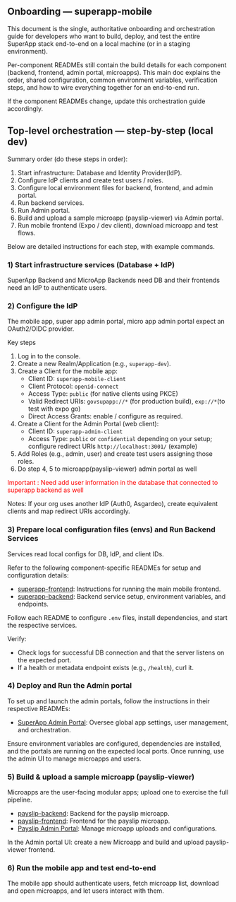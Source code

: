 ## Onboarding — superapp-mobile 

This document is the single, authoritative onboarding and orchestration guide for developers who want to build, deploy, and test the entire SuperApp stack end-to-end on a local machine (or in a staging environment).

Per-component READMEs still contain the build details for each component (backend, frontend, admin portal, microapps). This main doc explains the order, shared configuration, common environment variables, verification steps, and how to wire everything together for an end-to-end run.

If the component READMEs change, update this orchestration guide accordingly.

## Top-level orchestration — step-by-step (local dev)

Summary order (do these steps in order):

1. Start infrastructure: Database and Identity Provider(IdP).
2. Configure IdP clients and create test users / roles.
3. Configure local environment files for backend, frontend, and admin portal.
4. Run backend services.
5. Run Admin portal.
6. Build and upload a sample microapp (payslip-viewer) via Admin portal.
7. Run mobile frontend (Expo / dev client), download microapp and test flows.

Below are detailed instructions for each step, with example commands.

### 1) Start infrastructure services (Database + IdP)

SuperApp Backend and MicroApp Backends need DB and their frontends need an IdP to authenticate users.

### 2) Configure the IdP

The mobile app, super app admin portal, micro app admin portal expect an OAuth2/OIDC provider.

Key steps

1. Log in to the console.
2. Create a new Realm/Application (e.g., `superapp-dev`).
3. Create a Client for the mobile app:
     - Client ID: `superapp-mobile-client`
     - Client Protocol: `openid-connect`
     - Access Type: `public` (for native clients using PKCE)
     - Valid Redirect URIs: `govsupapp://*` (for production build), `exp://*`(to test with expo go)
     - Direct Access Grants: enable / configure as required.
4. Create a Client for the Admin Portal (web client):
     - Client ID: `superapp-admin-client`
     - Access Type: `public` or `confidential` depending on your setup; configure redirect URIs `http://localhost:3001/` (example)
5. Add Roles (e.g., admin, user) and create test users assigning those roles.
6. Do step 4, 5 to microapp(payslip-viewer) admin portal as well

<p><span style="color: red;">Important : Need add user information in the database that connected to superapp backend as well </span></p>

Notes: If your org uses another IdP (Auth0, Asgardeo), create equivalent clients and map redirect URIs accordingly.


### 3) Prepare local configuration files (envs) and Run Backend Services

Services read local configs for DB, IdP, and client IDs.

Refer to the following component-specific READMEs for setup and configuration details:

- [superapp-frontend](../frontend/README.md): Instructions for running the main mobile frontend.
- [superapp-backend](../backend/README.md): Backend service setup, environment variables, and endpoints.


Follow each README to configure `.env` files, install dependencies, and start the respective services.

Verify:

- Check logs for successful DB connection and that the server listens on the expected port.
- If a health or metadata endpoint exists (e.g., `/health`), curl it.


### 4) Deploy and Run the Admin portal

To set up and launch the admin portals, follow the instructions in their respective READMEs:

- [SuperApp Admin Portal](../superapp_admin_portal/README.md): Oversee global app settings, user management, and orchestration.

Ensure environment variables are configured, dependencies are installed, and the portals are running on the expected local ports. Once running, use the admin UI to manage microapps and users.

### 5) Build & upload a sample microapp (payslip-viewer)

Microapps are the user-facing modular apps; upload one to exercise the full pipeline.

- [payslip-backend](../sample_microapps/payslip-viewer/backend/README.md): Backend for the payslip microapp.
- [payslip-frontend](../sample_microapps/payslip-viewer/frontend/README.md): Frontend for the payslip microapp.
- [Payslip Admin Portal](../sample_microapps/payslip-viewer/admin-frontend/README.md): Manage microapp uploads and configurations.

In the Admin portal UI: create a new Microapp and build and upload payslip-viewer frontend.


### 6) Run the mobile app and test end-to-end

The mobile app should authenticate users, fetch microapp list, download and open microapps, and let users interact with them.

